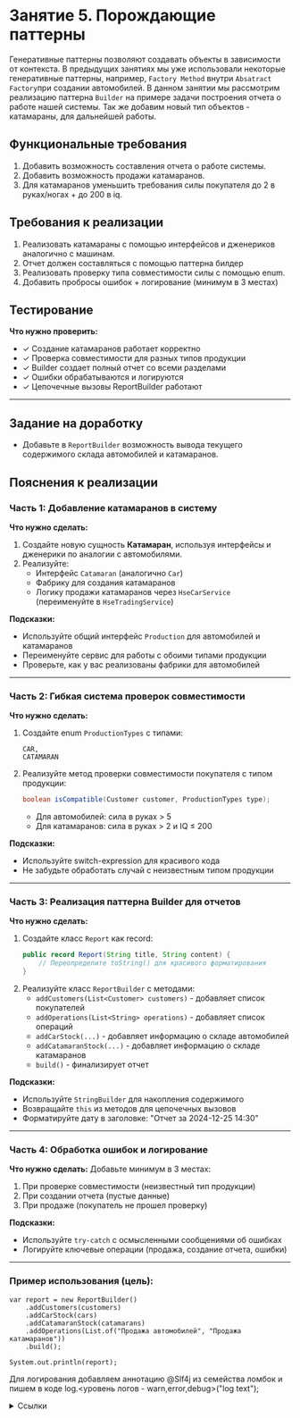 # Занятие 5. Порождающие паттерны
Генеративные паттерны позволяют создавать объекты в зависимости от контекста.
В предыдущих занятиях мы уже использовали некоторые генеративные паттерны, например, `Factory Method` внутри 
`Absatract Factory`при создании автомобилей.
В данном занятии мы рассмотрим реализацию паттерна `Builder` на примере задачи построения отчета о работе нашей системы.
Так же добавим новый тип объектов - катамараны, для дальнейшей работы.
## Функциональные требования
1. Добавить возможность составления отчета о работе системы.
2. Добавить возможность продажи катамаранов.
3. Для катамаранов уменьшить требования силы покупателя до 2 в руках/ногах + до 200 в iq.
## Требования к реализации
1. Реализовать катамараны с помощью интерфейсов и дженериков аналогично с машинам.
2. Отчет должен составляться с помощью паттерна билдер
3. Реализовать проверку типа совместимости силы с помощью enum.
4. Добавить пробросы ошибок + логирование (минимум в 3 местах)
## Тестирование
**Что нужно проверить:**
- ✓ Создание катамаранов работает корректно
- ✓ Проверка совместимости для разных типов продукции
- ✓ Builder создает полный отчет со всеми разделами
- ✓ Ошибки обрабатываются и логируются
- ✓ Цепочечные вызовы ReportBuilder работают

---
## Задание на доработку
- Добавьте в `ReportBuilder` возможность вывода текущего содержимого склада автомобилей и катамаранов.
## Пояснения к реализации

### Часть 1: Добавление катамаранов в систему

**Что нужно сделать:**
1. Создайте новую сущность **Катамаран**, используя интерфейсы и дженерики по аналогии с автомобилями.
2. Реализуйте:
    - Интерфейс `Catamaran` (аналогично `Car`)
    - Фабрику для создания катамаранов
    - Логику продажи катамаранов через `HseCarService` (переименуйте в `HseTradingService`)

**Подсказки:**
- Используйте общий интерфейс `Production` для автомобилей и катамаранов
- Переименуйте сервис для работы с обоими типами продукции
- Проверьте, как у вас реализованы фабрики для автомобилей

---

### Часть 2: Гибкая система проверок совместимости

**Что нужно сделать:**
1. Создайте enum `ProductionTypes` с типами:
   ```
   CAR,
   CATAMARAN
   ```
2. Реализуйте метод проверки совместимости покупателя с типом продукции:
   ```java
   boolean isCompatible(Customer customer, ProductionTypes type);
   ```
    - Для автомобилей: сила в руках > 5
    - Для катамаранов: сила в руках > 2 и IQ ≤ 200

**Подсказки:**
- Используйте switch-expression для красивого кода
- Не забудьте обработать случай с неизвестным типом продукции

---

### Часть 3: Реализация паттерна Builder для отчетов

**Что нужно сделать:**
1. Создайте класс `Report` как record:
   ```java
   public record Report(String title, String content) {
       // Переопределите toString() для красивого форматирования
   }
   ```
2. Реализуйте класс `ReportBuilder` с методами:
    - `addCustomers(List<Customer> customers)` - добавляет список покупателей
    - `addOperations(List<String> operations)` - добавляет список операций
    - `addCarStock(...)` - добавляет информацию о складе автомобилей
    - `addCatamaranStock(...)` - добавляет информацию о складе катамаранов
    - `build()` - финализирует отчет

**Подсказки:**
- Используйте `StringBuilder` для накопления содержимого
- Возвращайте `this` из методов для цепочечных вызовов
- Форматируйте дату в заголовке: "Отчет за 2024-12-25 14:30"

---

### Часть 4: Обработка ошибок и логирование

**Что нужно сделать:**
Добавьте минимум в 3 местах:
1. При проверке совместимости (неизвестный тип продукции)
2. При создании отчета (пустые данные)
3. При продаже (покупатель не прошел проверку)

**Подсказки:**
- Используйте `try-catch` с осмысленными сообщениями об ошибках
- Логируйте ключевые операции (продажа, создание отчета, ошибки)

---


### Пример использования (цель):
```
var report = new ReportBuilder()
    .addCustomers(customers)
    .addCarStock(cars)
    .addCatamaranStock(catamarans)
    .addOperations(List.of("Продажа автомобилей", "Продажа катамаранов"))
    .build();

System.out.println(report);
```

Для логирования добавляем аннотацию @Slf4j из семейства ломбок и пишем в коде 
log.<уровень логов - warn,error,debug>("log text");
<details> 
<summary>Ссылки</summary>
1. 
</details>